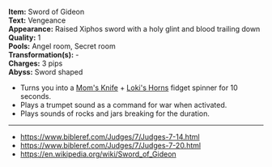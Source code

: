 **Item:** Sword of Gideon
<br>
**Text:** Vengeance
<br>
**Appearance:** Raised Xiphos sword with a holy glint and blood trailing down
<br>
**Quality:** 1
<br>
**Pools:** Angel room, Secret room
<br>
**Transformation(s):** -
<br>
**Charges:** 3 pips
<br>
**Abyss:** Sword shaped

- Turns you into a [Mom's Knife](https://bindingofisaacrebirth.fandom.com/wiki/Mom%27s_Knife) + [Loki's Horns](https://bindingofisaacrebirth.fandom.com/wiki/Loki%27s_Horns) fidget spinner for 10 seconds.
- Plays a trumpet sound as a command for war when activated.
- Plays sounds of rocks and jars breaking for the duration.

---

- https://www.bibleref.com/Judges/7/Judges-7-14.html
- https://www.bibleref.com/Judges/7/Judges-7-20.html
- https://en.wikipedia.org/wiki/Sword_of_Gideon